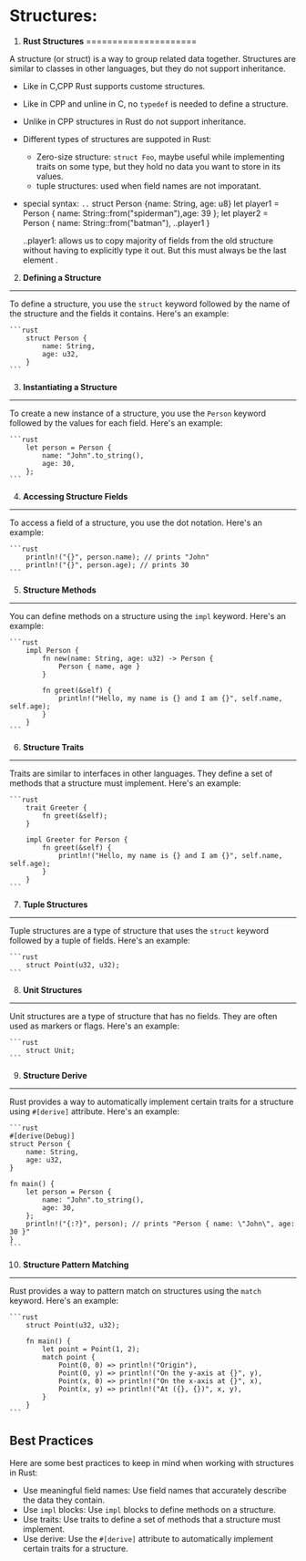 # Structures: 

1. **Rust Structures**
=====================

A structure (or struct) is a way to group related data together. 
Structures are similar to classes in other languages, but they do not support inheritance.

- Like in C,CPP Rust supports custome structures.
- Like in CPP and unline in C, no `typedef` is needed to define a structure.
- Unlike in CPP structures in Rust do not support inheritance.
- Different types of structures are suppoted in Rust:
    - Zero-size structure: `struct Foo`, maybe useful while implementing traits on some type, but they hold
      no data you want to store in its values.
    - tuple structures: used when field names are not imporatant.
- special syntax: `..`
    struct Person {name: String, age: u8}
    let player1 = Person { name: String::from("spiderman"),age: 39 };
    let player2 = Person { name: String::from("batman"), ..player1 } 

    ..player1: allows us to copy majority of fields from the old structure without having to explicitly
    type it out. But this must always be the last element .


2. **Defining a Structure**
-------------------------

To define a structure, you use the `struct` keyword followed by the name of the structure and the fields 
it contains. Here's an example:

    ```rust
        struct Person {
            name: String,
            age: u32,
        }
    ```

3. **Instantiating a Structure**
-----------------------------

To create a new instance of a structure, you use the `Person` keyword followed by the values for each field.
Here's an example:

    ```rust
        let person = Person {
            name: "John".to_string(),
            age: 30,
        };
    ```

4. **Accessing Structure Fields**
------------------------------

To access a field of a structure, you use the dot notation. Here's an example:

    ```rust
        println!("{}", person.name); // prints "John"
        println!("{}", person.age); // prints 30
    ```

5. **Structure Methods**
----------------------

You can define methods on a structure using the `impl` keyword. Here's an example:

    ```rust
        impl Person {
            fn new(name: String, age: u32) -> Person {
                Person { name, age }
            }

            fn greet(&self) {
                println!("Hello, my name is {} and I am {}", self.name, self.age);
            }
        }
    ```

6. **Structure Traits**
---------------------

Traits are similar to interfaces in other languages. 
They define a set of methods that a structure must implement. Here's an example:

    ```rust
        trait Greeter {
            fn greet(&self);
        }

        impl Greeter for Person {
            fn greet(&self) {
                println!("Hello, my name is {} and I am {}", self.name, self.age);
            }
        }
    ```

7. **Tuple Structures**
---------------------

Tuple structures are a type of structure that uses the `struct` keyword followed by a tuple of fields. 
Here's an example:

    ```rust
        struct Point(u32, u32);
    ```

8. **Unit Structures**
-------------------

Unit structures are a type of structure that has no fields. They are often used as markers or flags. 
Here's an example:

    ```rust
        struct Unit;
    ```

9. **Structure Derive**
---------------------

Rust provides a way to automatically implement certain traits for a structure using `#[derive]` attribute. 
Here's an example:

    ```rust
    #[derive(Debug)]
    struct Person {
        name: String,
        age: u32,
    }

    fn main() {
        let person = Person {
            name: "John".to_string(),
            age: 30,
        };
        println!("{:?}", person); // prints "Person { name: \"John\", age: 30 }"
    }
    ```

10. **Structure Pattern Matching**
------------------------------

Rust provides a way to pattern match on structures using the `match` keyword. Here's an example:

    ```rust
        struct Point(u32, u32);
        
        fn main() {
            let point = Point(1, 2);
            match point {
                Point(0, 0) => println!("Origin"),
                Point(0, y) => println!("On the y-axis at {}", y),
                Point(x, 0) => println!("On the x-axis at {}", x),
                Point(x, y) => println!("At ({}, {})", x, y),
            }
        }
    ```

**Best Practices**
------------------

Here are some best practices to keep in mind when working with structures in Rust:

*   Use meaningful field names: Use field names that accurately describe the data they contain.
*   Use `impl` blocks: Use `impl` blocks to define methods on a structure.
*   Use traits: Use traits to define a set of methods that a structure must implement.
*   Use derive: Use the `#[derive]` attribute to automatically implement certain traits for a structure.

